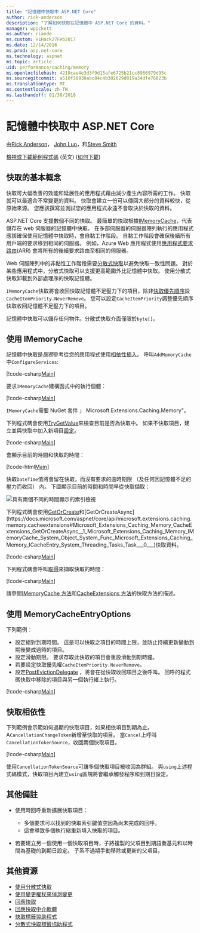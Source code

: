 ```yaml
---
title: "記憶體中快取中 ASP.NET Core"
author: rick-anderson
description: "了解如何快取在記憶體中 ASP.NET Core 的資料。"
manager: wpickett
ms.author: riande
ms.custom: H1Hack27Feb2017
ms.date: 12/14/2016
ms.prod: asp.net-core
ms.technology: aspnet
ms.topic: article
uid: performance/caching/memory
ms.openlocfilehash: 4219cae4e3d3f9d15afe6725b21cc8966979d95c
ms.sourcegitcommit: a510f38930abc84c4b302029d019a34dfe76823b
ms.translationtype: MT
ms.contentlocale: zh-TW
ms.lasthandoff: 01/30/2018
---
```

# <a name="in-memory-caching-in-aspnet-core"></a>記憶體中快取中 ASP.NET Core

由[Rick Anderson](https://twitter.com/RickAndMSFT)， [John Luo](https://github.com/JunTaoLuo)，和[Steve Smith](https://ardalis.com/)

[檢視或下載範例程式碼](https://github.com/aspnet/Docs/tree/master/aspnetcore/performance/caching/memory/sample) \(英文\) ([如何下載](xref:tutorials/index#how-to-download-a-sample))

## <a name="caching-basics"></a>快取的基本概念

快取可大幅改善的效能和延展性的應用程式藉由減少產生內容所需的工作。 快取就可以最適合不常變更的資料。 快取會建立一份可以傳回大部分的資料較快，從原始來源。 您應該撰寫並測試您的應用程式永遠不會取決於快取的資料。

ASP.NET Core 支援數個不同的快取。 最簡單的快取根據[IMemoryCache](https://docs.microsoft.com/aspnet/core/api/microsoft.extensions.caching.memory.imemorycache)，代表儲存在 web 伺服器的記憶體中快取。 在多部伺服器的伺服器陣列執行的應用程式應該確保使用記憶體中快取時，會自黏工作階段。 自黏工作階段會確保後續所有用戶端的要求移到相同的伺服器。 例如，Azure Web 應用程式使用[應用程式要求路由](https://www.iis.net/learn/extensions/planning-for-arr)(ARR) 會將所有的後續要求路由至相同的伺服器。

Web 伺服陣列中的非黏性工作階段需要[分散式快取](distributed.md)以避免快取一致性問題。 對於某些應用程式中，分散式快取可以支援更高範圍外比記憶體中快取。 使用分散式快取卸載到外部處理序的快取記憶體。 

`IMemoryCache`快取將會收回快取記憶體不足壓力下的項目，除非[快取優先順序](https://docs.microsoft.com/aspnet/core/api/microsoft.extensions.caching.memory.cacheitempriority)設`CacheItemPriority.NeverRemove`。 您可以設定`CacheItemPriority`調整優先順序快取收回記憶體不足壓力下的項目。

記憶體中快取可以儲存任何物件。分散式快取介面僅限於`byte[]`。

## <a name="using-imemorycache"></a>使用 IMemoryCache

記憶體中快取是*服務*參考從您的應用程式使用[相依性插入](../../fundamentals/dependency-injection.md)。 呼叫`AddMemoryCache`中`ConfigureServices`:

[!code-csharp[Main](memory/sample/WebCache/Startup.cs?highlight=8)] 

要求`IMemoryCache`建構函式中的執行個體：

[!code-csharp[Main](memory/sample/WebCache/Controllers/HomeController.cs?name=snippet_ctor&highlight=3,5-)] 

`IMemoryCache`需要 NuGet 套件 」 Microsoft.Extensions.Caching.Memory"。

下列程式碼會使用[TryGetValue](https://docs.microsoft.com/aspnet/core/api/microsoft.extensions.caching.memory.imemorycache#Microsoft_Extensions_Caching_Memory_IMemoryCache_TryGetValue_System_Object_System_Object__)來檢查目前是否為快取中。 如果不快取項目，建立並與快取中加入新項目[設定](https://docs.microsoft.com/aspnet/core/api/microsoft.extensions.caching.memory.cacheextensions#Microsoft_Extensions_Caching_Memory_CacheExtensions_Set__1_Microsoft_Extensions_Caching_Memory_IMemoryCache_System_Object___0_)。

[!code-csharp[Main](memory/sample/WebCache/Controllers/HomeController.cs?name=snippet1)]

會顯示目前的時間和快取的時間：

[!code-html[Main](memory/sample/WebCache/Views/Home/Cache.cshtml)]

快取`DateTime`值將會留在快取，而沒有要求的逾時期限 （及任何因記憶體不足的壓力而收回） 內。 下圖顯示目前的時間和時間早從快取擷取：

![具有兩個不同的時間顯示的索引檢視](memory/_static/time.png)

下列程式碼會使用[GetOrCreate](https://docs.microsoft.com/aspnet/core/api/microsoft.extensions.caching.memory.cacheextensions#Microsoft_Extensions_Caching_Memory_CacheExtensions_GetOrCreate__1_Microsoft_Extensions_Caching_Memory_IMemoryCache_System_Object_System_Func_Microsoft_Extensions_Caching_Memory_ICacheEntry___0__)和[GetOrCreateAsync](https://docs.microsoft.com/aspnet/core/api/microsoft.extensions.caching.memory.cacheextensions#Microsoft_Extensions_Caching_Memory_CacheExtensions_GetOrCreateAsync__1_Microsoft_Extensions_Caching_Memory_IMemoryCache_System_Object_System_Func_Microsoft_Extensions_Caching_Memory_ICacheEntry_System_Threading_Tasks_Task___0___)快取資料。 

[!code-csharp[Main](memory/sample/WebCache/Controllers/HomeController.cs?name=snippet2&highlight=3-7,14-19)]

下列程式碼會呼叫[取得](https://docs.microsoft.com/aspnet/core/api/microsoft.extensions.caching.memory.cacheextensions#Microsoft_Extensions_Caching_Memory_CacheExtensions_Get__1_Microsoft_Extensions_Caching_Memory_IMemoryCache_System_Object_)來擷取快取的時間：

[!code-csharp[Main](memory/sample/WebCache/Controllers/HomeController.cs?name=snippet_gct)]

請參閱[IMemoryCache 方法](https://docs.microsoft.com/aspnet/core/api/microsoft.extensions.caching.memory.imemorycache)和[CacheExtensions 方法](https://docs.microsoft.com/aspnet/core/api/microsoft.extensions.caching.memory.cacheextensions)的快取方法的描述。

## <a name="using-memorycacheentryoptions"></a>使用 MemoryCacheEntryOptions

下列範例：

- 設定絕對到期時間。 這是可以快取之項目的時間上限，並防止持續更新變動到期後變成過時的項目。
- 設定滑動期限。 要求存取此快取的項目會重設滑動到期時鐘。
- 若要設定快取優先權`CacheItemPriority.NeverRemove`。 
- 設定[PostEvictionDelegate](https://docs.microsoft.com/aspnet/core/api/microsoft.extensions.caching.memory.postevictiondelegate) ，將會在從快取收回項目之後呼叫。 回呼的程式碼快取中移除的項目與另一個執行緒上執行。

[!code-csharp[Main](memory/sample/WebCache/Controllers/HomeController.cs?name=snippet_et&highlight=14-20)]

## <a name="cache-dependencies"></a>快取相依性

下列範例會示範如何過期的快取項目，如果相依項目到期為止。 A`CancellationChangeToken`新增至快取的項目。 當`Cancel`上呼叫`CancellationTokenSource`，收回兩個快取項目。 

[!code-csharp[Main](memory/sample/WebCache/Controllers/HomeController.cs?name=snippet_ed)]

使用`CancellationTokenSource`可讓多個快取項目被收回為群組。 與`using`上述程式碼模式，快取項目內建立`using`區塊將會繼承觸發程序和到期日設定。

## <a name="additional-notes"></a>其他備註

- 使用時回呼重新擴展快取項目：

  - 多個要求可以找到的快取索引鍵值空因為尚未完成的回呼。 
  - 這會導致多個執行緒重新填入快取的項目。

- 若要建立另一個使用一個快取項目時，子將複製的父項目到期語彙基元和以時間為基礎的到期日設定。 子系不過期手動移除或更新的父項目。

## <a name="additional-resources"></a>其他資源

* [使用分散式快取](xref:performance/caching/distributed)
* [使用變更權杖來偵測變更](xref:fundamentals/primitives/change-tokens)
* [回應快取](xref:performance/caching/response)
* [回應快取中介軟體](xref:performance/caching/middleware)
* [快取標籤協助程式](xref:mvc/views/tag-helpers/builtin-th/cache-tag-helper)
* [分散式快取標籤協助程式](xref:mvc/views/tag-helpers/builtin-th/distributed-cache-tag-helper)
